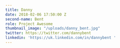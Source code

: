 ```yaml
---
title: Danny
date: 2018-02-06 17:50:00 Z
second-name: Bent
role: Project Awesome
thumbnail_image: "/uploads/danny_bent.jpg"
twitter: https://twitter.com/dannybent
linkedin: 'https://uk.linkedin.com/in/dannybent '
---
```


